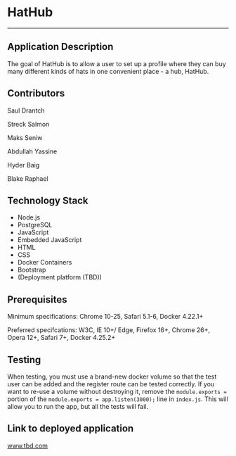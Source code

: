 # HatHub

---

## Application Description
The goal of HatHub is to allow a user to set up a profile where they can buy many different kinds of hats in one convenient place - a hub, HatHub.

## Contributors
Saul Drantch

Streck Salmon

Maks Seniw

Abdullah Yassine

Hyder Baig

Blake Raphael


## Technology Stack
- Node.js
- PostgreSQL
- JavaScript
- Embedded JavaScript
- HTML
- CSS
- Docker Containers
- Bootstrap
- (Deployment platform (TBD))

## Prerequisites
Minimum specifications: Chrome 10-25, Safari 5.1-6, Docker 4.22.1+

Preferred specifcations: W3C, IE 10+/ Edge, Firefox 16+, Chrome 26+, Opera 12+, Safari 7+, Docker 4.25.2+

## Testing
When testing, you must use a brand-new docker volume so that the test user can be added and the register route can be tested correctly. If you want to re-use a volume without destroying it, remove the `module.exports =` portion of the `module.exports = app.listen(3000);` line in `index.js`. This will allow you to run the app, but all the tests will fail.

## Link to deployed application
www.tbd.com